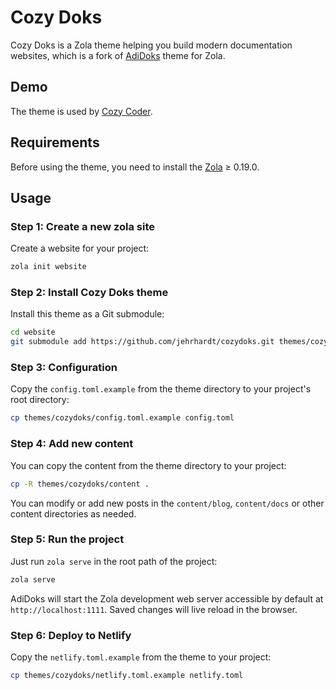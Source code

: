 # Cozy Doks

Cozy Doks is a Zola theme helping you build modern documentation websites, which is a fork of [AdiDoks](https://github.com/aaranxu/adidoks) theme for Zola.

## Demo

The theme is used by [Cozy Coder](https://cozycoder.app).

## Requirements

Before using the theme, you need to install the [Zola](https://www.getzola.org/documentation/getting-started/installation/) ≥ 0.19.0.

## Usage

### Step 1: Create a new zola site

Create a website for your project:
```bash
zola init website
```

### Step 2: Install Cozy Doks theme

Install this theme as a Git submodule:

```bash
cd website
git submodule add https://github.com/jehrhardt/cozydoks.git themes/cozydoks
```

### Step 3: Configuration

Copy the `config.toml.example` from the theme directory to your project's
root directory:

```bash
cp themes/cozydoks/config.toml.example config.toml
```

### Step 4: Add new content

You can copy the content from the theme directory to your project:

```bash
cp -R themes/cozydoks/content .
```

You can modify or add new posts in the `content/blog`, `content/docs` or other
content directories as needed.

### Step 5: Run the project

Just run `zola serve` in the root path of the project:

```bash
zola serve
```

AdiDoks will start the Zola development web server accessible by default at
`http://localhost:1111`. Saved changes will live reload in the browser.

### Step 6: Deploy to Netlify

Copy the `netlify.toml.example` from the theme to your project:

```bash
cp themes/cozydoks/netlify.toml.example netlify.toml
```
